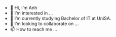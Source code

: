 - 👋 Hi, I’m Anh
- 👀 I’m interested in ...
- 🌱 I’m currently studying Bachelor of IT at UniSA.
- 💞️ I’m looking to collaborate on ...
- 📫 How to reach me ...

<!---
AnhNotAnh/AnhNotAnh is a ✨ special ✨ repository because its `README.md` (this file) appears on your GitHub profile.
You can click the Preview link to take a look at your changes.
--->
